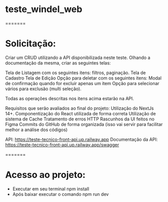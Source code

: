 
# teste_windel_web
=======
# Solicitação:

Criar um CRUD utilizando a API disponibilizada neste teste. Olhando a documentação da mesma, criar as seguintes telas:

Tela de Listagem com os seguintes itens: filtros, paginação.
Tela de Cadastro
Tela de Edição
Opção para deletar com os seguintes itens: Modal de confirmação quando for excluir apenas um item
Opção para selecionar vários para exclusão (multi seleção). 

Todas as operações descritas nos itens acima estarão na API.

Requisitos que serão avaliados ao final do projeto:
Utilização do NextJs 14+.
Componentização do React utilizada de forma correta
Utilização de sistema de Cache
Tratamento de erros HTTP
Rascunhos da UI feitos no Figma
Commits do GitHub de forma organizada (isso vai servir para facilitar melhor a análise dos códigos)

API: https://teste-tecnico-front-api.up.railway.app
Documentação da API: https://teste-tecnico-front-api.up.railway.app/swagger

=======
# Acesso ao projeto:

- Executar em seu terminal npm install
- Após baixar executar o comando npm run dev
